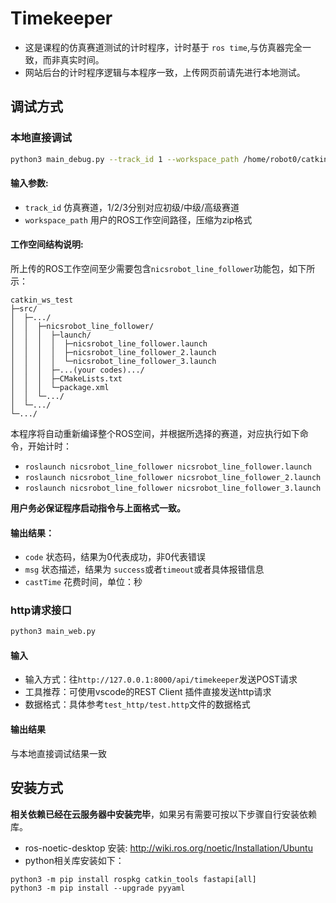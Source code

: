 # Timekeeper
- 这是课程的仿真赛道测试的计时程序，计时基于 `ros time`,与仿真器完全一致，而非真实时间。
- 网站后台的计时程序逻辑与本程序一致，上传网页前请先进行本地测试。


## 调试方式
### 本地直接调试
```sh
python3 main_debug.py --track_id 1 --workspace_path /home/robot0/catkin_ws_test.zip
```
#### 输入参数: 
- `track_id` 仿真赛道，1/2/3分别对应初级/中级/高级赛道
- `workspace_path` 用户的ROS工作空间路径，压缩为zip格式
#### 工作空间结构说明: 
所上传的ROS工作空间至少需要包含`nicsrobot_line_follower`功能包，如下所示：
```plaintext
catkin_ws_test
├─src/
│  ├─.../
│  │  ├─nicsrobot_line_follower/
│  │  │  ├─launch/
│  │  │  │  ├─nicsrobot_line_follower.launch
│  │  │  │  ├─nicsrobot_line_follower_2.launch
│  │  │  │  └─nicsrobot_line_follower_3.launch
│  │  │  ├─...(your codes).../
│  │  │  ├─CMakeLists.txt
│  │  │  └─package.xml
│  │  └─.../
│  └─.../
└─.../

```
本程序将自动重新编译整个ROS空间，并根据所选择的赛道，对应执行如下命令，开始计时：
+ `roslaunch nicsrobot_line_follower nicsrobot_line_follower.launch`
+ `roslaunch nicsrobot_line_follower nicsrobot_line_follower_2.launch`
+ `roslaunch nicsrobot_line_follower nicsrobot_line_follower_3.launch`


**用户务必保证程序启动指令与上面格式一致。**


#### 输出结果：
- `code` 状态码，结果为0代表成功，非0代表错误
- `msg` 状态描述，结果为 `success`或者`timeout`或者具体报错信息
- `castTime` 花费时间，单位：秒



### http请求接口
```sh
python3 main_web.py 
```
#### 输入
- 输入方式：往`http://127.0.0.1:8000/api/timekeeper`发送POST请求
- 工具推荐：可使用vscode的REST Client 插件直接发送http请求
- 数据格式：具体参考`test_http/test.http`文件的数据格式
#### 输出结果
与本地直接调试结果一致


## 安装方式
**相关依赖已经在云服务器中安装完毕**，如果另有需要可按以下步骤自行安装依赖库。
- ros-noetic-desktop 安装: http://wiki.ros.org/noetic/Installation/Ubuntu
- python相关库安装如下：
```
python3 -m pip install rospkg catkin_tools fastapi[all]
python3 -m pip install --upgrade pyyaml
```
